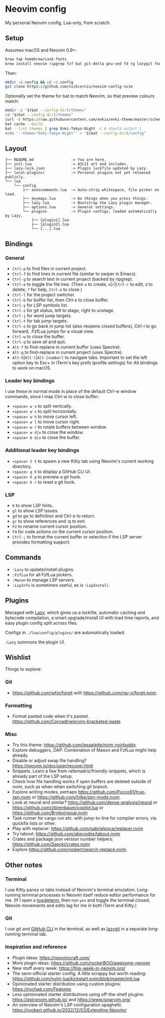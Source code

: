 # Neovim config

My personal Neovim config, Lua-only, from scratch.

## Setup

Assumes macOS and Neovim 0.9+.

```sh
brew tap homebrew/cask-fonts
brew install neovim ripgrep fzf bat git-delta gnu-sed fd rg lazygit font-fira-code-nerd-font
```

Then:

```sh
mkdir ~/.config && cd ~/.config
git clone https://github.com/nickcernis/neovim-config nvim
```

Optionally set the theme for bat to match Neovim, so that preview colours match:

```sh
mkdir -p "$(bat --config-dir)/themes"
cd "$(bat --config-dir)/themes"
curl -O https://raw.githubusercontent.com/enkia/enki-theme/master/scheme/Enki-Tokyo-Night.tmTheme
bat cache --build
bat --list-themes | grep Enki-Tokyo-Night -c # should output 1
echo '--theme="Enki-Tokyo-Night"' > "$(bat --config-dir)/config"
```

## Layout

```
├── README.md                 -> You are here.
├── init.lua                  -> ASCII art and includes.
├── lazy-lock.json            -> Plugin lockfile updated by Lazy.
├── local-plugins/            -> Personal plugins not yet released publicly.
└── lua
    └── config
        ├── autocommands.lua  -> Auto-strip whitespace, file picker on load.
        ├── keymaps.lua       -> Do things when you press things.
        ├── lazy.lua          -> Bootstrap the Lazy plugin manager.
        ├── options.lua       -> General settings.
        └── plugins           -> Plugin configs, loaded automatically by Lazy.
            ├── [plugin1].lua
            ├── [plugin2].lua
            └── [...].lua
```

## Bindings

### General

- `Ctrl-p` to find files in current project.
- `Ctrl-f` to find lines in current file (similar to swiper in Emacs).
- `Ctrl-g` to search text in current project (backed by ripgrep).
- `Ctrl-e` to toggle the file tree. (Then `a` to create, `e`|`r`|`Ctrl-r` to edit, `d` to delete, `?` for help, `Ctrl-e` to close.)
- `Ctrl-l` for the project switcher.
- `Ctrl-b` for buffer list, then Ctrl-x to close buffer.
- `Ctrl-y` for LSP symbols list.
- `Ctrl-s` for git status, left to stage, right to unstage.
- `Ctrl-j` for word jump targets.
- `Ctrl-t` for tab jump targets.
- `Ctrl-o` to go back in jump list (also reopens closed buffers), Ctrl-i to go forward, :FzfLua jumps for a visual view.
- `Ctrl-w` to close the buffer.
- `Ctrl-q` to save all and quit.
- `Alt-f` to find-replace in current buffer (uses Spectre).
- `Alt-g` to find-replace in current project (uses Spectre).
- `Alt-h`|`Alt-l`|`Alt-[number]` to navigate tabs. Important to set the left option key to Esc+ in iTerm's key prefs (profile settings) for Alt bindings to work on macOS.

### Leader key bindings

I use these in normal mode in place of the default Ctrl-w window commands, since I map Ctrl-w to close buffer:

- `<space> w v` to split vertically.
- `<space> w s` to split horizontally.
- `<space> w h` to move cursor left.
- `<space> w l` to move cursor right.
- `<space> w r` to rotate buffers between window.
- `<space> w d|x` to close the window.
- `<space> b d|x` to close the buffer.

### Additional leader key bindings

- `<space> t t` to spawn a new Kitty tab using Neovim's current working directory.
- `<space> g h` to display a GitHub CLI UI.
- `<space> h p` to preview a git hunk.
- `<space> h r` to reset a git hunk.

### LSP

- `K` to show LSP hints.
- `gl` to show LSP issues.
- `gd` to go to definition and Ctrl-o to return.
- `gr` to show references and :q to exit.
- `F2` to rename current cursor position.
- `F4` for code actions on the current cursor position.
- `Ctrl-;` to format the current buffer or selection if the LSP server provides formatting support.

## Commands

- `:Lazy` to update/install plugins.
- `:FzfLua` for all FzfLua pickers.
- `:Mason` to manage LSP servers.
- `:LspInfo` is sometimes useful, as is `:LspInstall`.

## Plugins

Managed with [Lazy](https://github.com/folke/lazy.nvim), which gives us a lockfile, automatic caching and bytecode compilation, a smart upgrade/install UI with load time reports, and easy plugin config split across files.

Configs in `./lua/config/plugins/` are automatically loaded.

`:Lazy` summons the plugin UI.

## Wishlist

Things to explore:

### Git

- https://github.com/wfxr/forgit with https://github.com/ray-x/forgit.nvim.

### Formatting

- Format pasted code when it's pasted. https://github.com/ConradIrwin/vim-bracketed-paste

### Misc

- Try this theme: https://github.com/jesseleite/nvim-noirbuddy
- Explore debuggers, DAP. Combination of Mason and FzfLua might help already.
- Disable or adjust swap file handling? https://neovim.io/doc/user/recover.html
- Snippets. Learn a few from rafamadriz/friendly-snippets, which is already part of the LSP setup.
- Check how file handling works if open buffers are deleted outside of nvim, such as when when switching git branch.
- Explore writing modes, perhaps https://github.com/Pocco81/true-zen.nvim or https://github.com/folke/zen-mode.nvim.
- Look at neural and similar? https://github.com/dense-analysis/neural or https://github.com/zbirenbaum/copilot.lua or https://github.com/Bryley/neoai.nvim
- Task runner for cargo run etc. with jump-to-line for compiler errors, via quickfix lists or other.
- Play with replacer: https://github.com/gabrielpoca/replacer.nvim
- Try tabout: https://github.com/abecodes/tabout.nvim
- Crates and package.json version number helpers: https://github.com/Saecki/crates.nvim
- Explore https://github.com/roobert/search-replace.nvim.

## Other notes

### Terminal

I use Kitty panes or tabs instead of Neovim's terminal emulation. Long-running terminal processes in Neovim itself reduce editor performance for me. (If I open a [toggleterm](https://github.com/akinsho/toggleterm.nvim), then run `yes` and toggle the terminal closed, Neovim movements and edits lag for me in both iTerm and Kitty.)

### Git

I use git and [GitHub CLI](https://cli.github.com/) in the terminal, as well as [lazygit](https://github.com/jesseduffield/lazygit) in a separate long-running terminal tab.

### Inspiration and reference

- Plugin ideas: https://neovimcraft.com/
- More plugin ideas: https://github.com/rockerBOO/awesome-neovim
- New stuff every week: https://this-week-in-neovim.org/
- The semi-official starter config. A little scrappy but worth reading: https://github.com/nvim-lua/kickstart.nvim/blob/master/init.lua
- Opinionated starter distribution using custom plugins: https://nvchad.com/Features
- Less opinionated starter distributions using off-the-shelf plugins: https://astronvim.github.io/ and https://www.lunarvim.org/
- An overview of Neovim's LSP configuration spaghetti: https://roobert.github.io/2022/12/03/Extending-Neovim/
